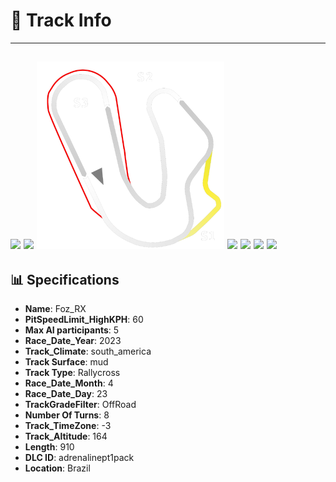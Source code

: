 # 🏁 Track Info

---
![](image_1.jpg)
![](image_2.jpg)
![](image_3.jpg)
![](image_4.jpg)
![](image_5.jpg)
![](image_6.jpg)
![](image_7.jpg)
---

## 📊 Specifications

- **Name**: Foz_RX
- **PitSpeedLimit_HighKPH**: 60
- **Max AI participants**: 5
- **Race_Date_Year**: 2023
- **Track_Climate**: south_america
- **Track Surface**: mud
- **Track Type**: Rallycross
- **Race_Date_Month**: 4
- **Race_Date_Day**: 23
- **TrackGradeFilter**: OffRoad
- **Number Of Turns**: 8
- **Track_TimeZone**: -3
- **Track_Altitude**: 164
- **Length**: 910
- **DLC ID**: adrenalinept1pack
- **Location**: Brazil
